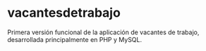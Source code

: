 # vacantesdetrabajo

Primera versión funcional de la aplicación de vacantes de trabajo, desarrollada principalmente en PHP y MySQL.
